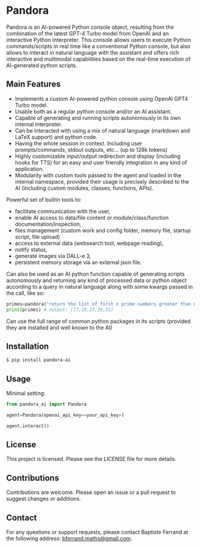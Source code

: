
# Pandora

Pandora is an AI-powered Python console object, resulting from the combination of the latest GPT-4 Turbo model from OpenAI and an interactive Python interpreter. This console allows users to execute Python commands/scripts in real time like a conventional Python console, but also allows to interact in natural language with the assistant and offers rich interactive and multimodal capabilities based on the real-time execution of AI-generated python scripts.

## Main Features

- Implements a custom AI-powered python console using OpenAI GPT4 Turbo model.
- Usable both as a regular python console and/or an AI assistant.
- Capable of generating and running scripts autonomously in its own internal interpreter.
- Can be interacted with using a mix of natural language (markdown and LaTeX support) and python code. 
- Having the whole session in context. Including user prompts/commands, stdout outputs, etc... (up to 128k tokens)
- Highly customizable input/output redirection and display (including hooks for TTS) for an easy and user friendly integration in any kind of application. 
- Modularity with custom tools passed to the agent and loaded in the internal namespace, provided their usage is precisely described to the AI (including custom modules, classes, functions, APIs).

Powerful set of builtin tools to:
- facilitate communication with the user, 
- enable AI access to data/file content or module/class/function documentation/inspection,
- files management (custom work and config folder, memory file, startup script, file upload)
- access to external data (websearch tool, webpage reading), 
- notify status, 
- generate images via DALL-e 3,
- persistent memory storage via an external json file.

Can also be used as an AI python function capable of generating scripts autonomously and returning any kind of processed data or python object according to a query in natural language along with some kwargs passed in the call, like so:

```python
primes=pandora("return the list of first n prime numbers greater than m", n=5, m=15)
print(primes) # output: [17,19,23,29,31]
```

Can use the full range of common python packages in its scripts (provided they are installed and well known to the AI)

## Installation

```bash
$ pip install pandora-ai
```

## Usage

Minimal setting:

```python
from pandora_ai import Pandora

agent=Pandora(openai_api_key=<your_api_key>)

agent.interact()

```

## License

This project is licensed. Please see the LICENSE file for more details.

## Contributions

Contributions are welcome. Please open an issue or a pull request to suggest changes or additions.

## Contact

For any questions or support requests, please contact Baptiste Ferrand at the following address: bferrand.maths@gmail.com.
